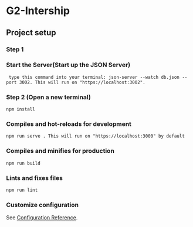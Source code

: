 # G2-Intership 

## Project setup

### Step 1

### Start the Server(Start up the JSON Server)
```
 type this command into your terminal: json-server --watch db.json --port 3002. This will run on "https://localhost:3002".
```
### Step 2 (Open a new terminal)
```
npm install
```

### Compiles and hot-reloads for development
```
npm run serve . This will run on "https://localhost:3000" by default
```

### Compiles and minifies for production
```
npm run build
```

### Lints and fixes files
```
npm run lint
```


### Customize configuration
See [Configuration Reference](https://cli.vuejs.org/config/).
